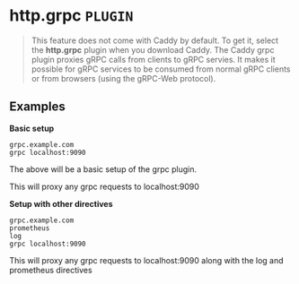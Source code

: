# http.grpc  `PLUGIN`
> This feature does not come with Caddy by default. To get it, select the **http.grpc** plugin when you download Caddy.
The Caddy grpc plugin proxies gRPC calls from clients to gRPC servies. It makes it possible for gRPC services to be consumed from normal gRPC clients or from browsers (using the gRPC-Web protocol).

## Examples
**Basic setup**
```
grpc.example.com 
grpc localhost:9090
```
The above will be a basic setup of the grpc plugin.

This will proxy any grpc requests to localhost:9090

**Setup with other directives**
```
grpc.example.com 
prometheus
log
grpc localhost:9090
```
This will proxy any grpc requests to localhost:9090 along with the log and prometheus directives